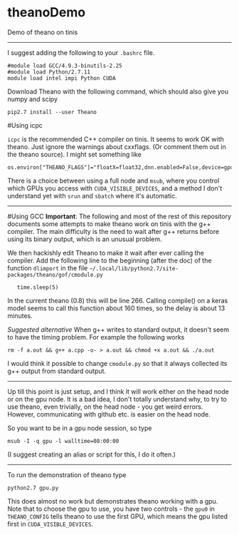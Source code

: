 # theanoDemo
Demo of theano on tinis

---
I suggest adding the following to your `.bashrc` file.
```
#module load GCC/4.9.3-binutils-2.25
#module load Python/2.7.11
module load intel impi Python CUDA
```

Download Theano with the following command, which should also give you numpy and scipy
```
pip2.7 install --user Theano
```
#Using icpc

`icpc` is the recommended C++ compiler on tinis. 
It seems to work OK with theano. 
Just ignore the warnings about cxxflags. (Or comment them out in the theano source).
I might set something like 
```
os.environ["THEANO_FLAGS"]="floatX=float32,dnn.enabled=False,device=gpu0,cxx=icpc"
``` 

There is a choice between using a full node and `msub`, where you control which GPUs you access with 
`CUDA_VISIBLE_DEVICES`, and a method I don't understand yet with `srun` and `sbatch` where it's automatic.

---
#Using GCC
**Important**: The following and most of the rest of this repository documents some attempts to make theano work on tinis with the g++ compiler. The main difficulty is the need to wait after g++ returns before using its binary output, which is an unusual problem.

We then hackishly edit Theano to make it wait after ever calling the compiler.
Add the following line to the beginning (after the doc) of the function `dlimport` in the file `~/.local/lib/python2.7/site-packages/theano/gof/cmodule.py`
```
   time.sleep(5)
```
In the current theano (0.8) this will be line 266.
Calling compile() on a keras model seems to call this function about 160 times, so the delay is about 13 minutes.

*Suggested alternative*
When g++ writes to standard output, it doesn't seem to have the timing problem. For example the following works
```
rm -f a.out && g++ a.cpp -o- > a.out && chmod +x a.out && ./a.out
```
I would think it possible to change `cmodule.py` so that it always collected its g++ output from standard output.

---
Up till this point is just setup, and I think it will work either on the head node or on the gpu node. It is a bad idea, I don't totally understand why, to try to use theano, even trivially, on the head node - you get weird errors. However, communicating with github etc. is easier on the head node.

So you want to be in a gpu node session, so type
```
msub -I -q gpu -l walltime=08:00:00
```

(I suggest creating an alias or script for this, I do it often.)

---
To run the demonstration of theano type
```
python2.7 gpu.py  
```
This does almost no work but demonstrates theano working with a gpu.
Note that to choose the gpu to use, you have two controls - the `gpu0` in `THEANO_CONFIG` tells theano to use the first GPU, which means the gpu listed first in `CUDA_VISIBLE_DEVICES`.

